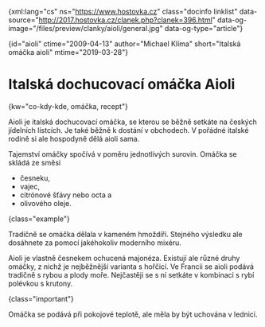 
{xml:lang="cs" ns="https://www.hostovka.cz" class="docinfo linklist" data-source="http://2017.hostovka.cz/clanek.php?clanek=396.html" data-og-image="/files/preview/clanky/aioli/general.jpg" data-og-type="article"}

{id="aioli" ctime="2009-04-13" author="Michael Klíma" short="Italská omáčka aioli" mtime="2019-03-28"}

# Italská dochucovací omáčka Aioli

<!-- generated attribute kw by user_udpatekw.sh on 2019-03-11, do not edit -->

{kw="co-kdy-kde, omáčka, recept"}

Aioli je italská dochucovací omáčka, se kterou se běžně setkáte na českých jídelních lístcích. Je také běžně k dostání v obchodech. V pořádné italské rodině si ale hospodyně dělá aioli sama.

Tajemství omáčky spočívá v poměru jednotlivých surovin. Omáčka se skládá ze směsi

* česneku,
* vajec,
* citrónové šťávy nebo octa a
* olivového oleje.

{class="example"}

Tradičně se omáčka dělala v kameném hmoždíři. Stejného výsledku ale dosáhnete za pomocí jakéhokoliv moderního mixéru.

Aioli je vlastně česnekem ochucená majonéza. Existují ale různé druhy omáčky, z nichž je nejběžnější varianta s hořčicí. Ve Francii se aioli podává tradičně s rybou a plody moře. Nejčastěji se s ní setkáte v kombinaci s rybí polévkou s krutony.

{class="important"}

Omáčka se podává při pokojové teplotě, ale měla by být uchována v lednici.

